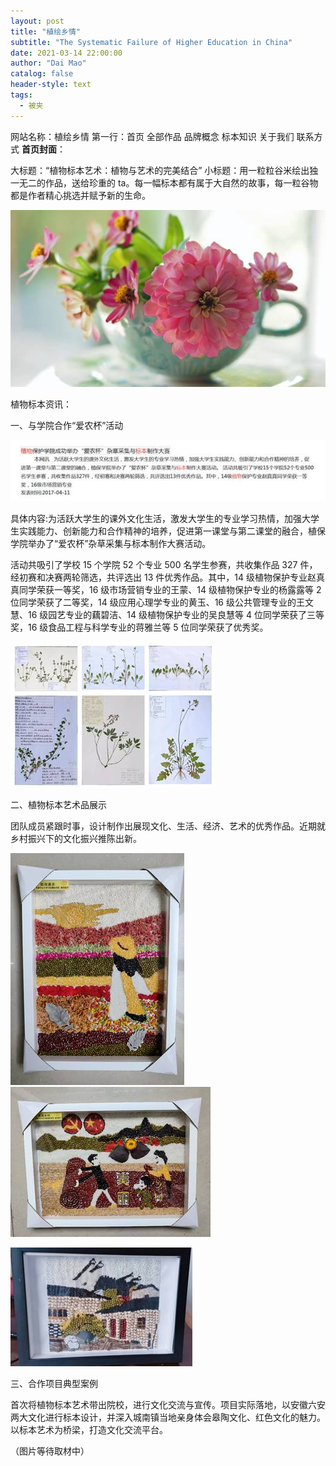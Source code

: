 ```yaml
---
layout: post
title: "植绘乡情"
subtitle: "The Systematic Failure of Higher Education in China"
date: 2021-03-14 22:00:00
author: "Dai Mao"
catalog: false
header-style: text
tags:
  - 被夹
---
```


网站名称：植绘乡情
第一行：首页 全部作品 品牌概念 标本知识 关于我们 联系方式
**首页封面**：

大标题：“植物标本艺术：植物与艺术的完美结合”
小标题：用一粒粒谷米绘出独一无二的作品，送给珍重的 ta。每一幅标本都有属于大自然的故事，每一粒谷物都是作者精心挑选并赋予新的生命。

![img](/img/in-post/post-plant/image002.jpg)

植物标本资讯：

一、与学院合作“爱农杯”活动

![img](/img/in-post/post-plant/image004.jpg)

具体内容:为活跃大学生的课外文化生活，激发大学生的专业学习热情，加强大学生实践能力、创新能力和合作精神的培养，促进第一课堂与第二课堂的融合，植保学院举办了“爱农杯”杂草采集与标本制作大赛活动。

活动共吸引了学校 15 个学院 52 个专业 500 名学生参赛，共收集作品 327 件，经初赛和决赛两轮筛选，共评选出 13 件优秀作品。其中，14 级植物保护专业赵真真同学荣获一等奖，16 级市场营销专业的王蒙、14 级植物保护专业的杨露露等 2 位同学荣获了二等奖，14 级应用心理学专业的黄玉、16 级公共管理专业的王文慧、16 级园艺专业的藕碧洁、14 级植物保护专业的吴良慧等 4 位同学荣获了三等奖，16 级食品工程与科学专业的蒋雅兰等 5 位同学荣获了优秀奖。

![img](/img/in-post/post-plant/image006.jpg)

二、植物标本艺术品展示

团队成员紧跟时事，设计制作出展现文化、生活、经济、艺术的优秀作品。近期就乡村振兴下的文化振兴推陈出新。

![img](/img/in-post/post-plant/image008.jpg)![img](/img/in-post/post-plant/image010.jpg)

![img](/img/in-post/post-plant/image012.jpg)

三、合作项目典型案例

首次将植物标本艺术带出院校，进行文化交流与宣传。项目实际落地，以安徽六安两大文化进行标本设计，并深入城南镇当地亲身体会皋陶文化、红色文化的魅力。以标本艺术为桥梁，打造文化交流平台。

（图片等待取材中）
